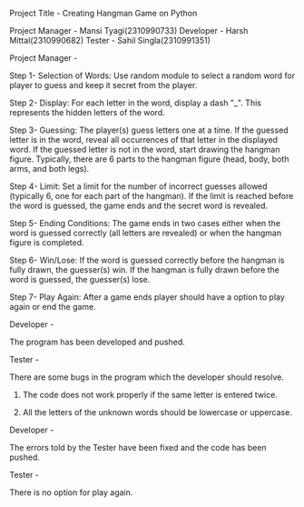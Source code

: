 Project Title - Creating Hangman Game on Python

Project Manager - Mansi Tyagi(2310990733)
Developer - Harsh Mittal(2310990682)
Tester - Sahil Singla(2310991351)

Project Manager -

Step 1- Selection of Words: Use random module to select a random word for player to guess and keep it secret from the player.

Step 2- Display: For each letter in the word, display a dash "_". This represents the hidden letters of the word.

Step 3- Guessing: The  player(s) guess letters one at a time. If the guessed letter is in the word, reveal all occurrences of that letter in the displayed word. If the guessed letter is not in the word, start drawing the hangman figure. Typically, there are 6 parts to the hangman figure (head, body, both arms, and both legs).

Step 4- Limit: Set a limit for the number of incorrect guesses allowed (typically 6, one for each part of the hangman). If the limit is reached before the word is guessed, the game ends and the secret word is revealed.

Step 5- Ending Conditions: The game ends in two cases either when the word is guessed correctly (all letters are revealed) or when the hangman figure is completed.

Step 6- Win/Lose: If the word is guessed correctly before the hangman is fully drawn, the guesser(s) win. If the hangman is fully drawn before the word is guessed, the guesser(s) lose.

Step 7- Play Again: After a game ends player should have a option to play again or end the game.


Developer -

The program has been developed and pushed.

Tester -

There are some bugs in the program which the developer should resolve.

  1. The code does not work properly if the same letter is entered twice.

  2. All the letters of the unknown words should be lowercase or uppercase.


Developer -

The errors told by the Tester have been fixed and the code has been pushed.


Tester -

There is no option for play again.